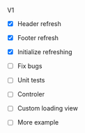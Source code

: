 V1
- [x] Header refresh
- [x] Footer refresh
- [x] Initialize refreshing
- [ ] Fix bugs 
- [ ] Unit tests
- [ ] Controler
- [ ] Custom loading view
- [ ] More example


